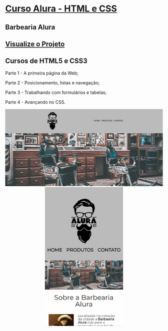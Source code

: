 # [Curso Alura - HTML e CSS](https://cursos.alura.com.br/formacao-html-e-css)
## Barbearia Alura  
## [Visualize o Projeto](https://patyfil.github.io/CursoAluraHTMLeCSS/)

## Cursos de HTML5 e CSS3
<p> Parte 1 - A primeira página da Web;</p>
<p> Parte 2 - Posicionamento, listas e navegação;</p>
<p> Parte 3 - Trabalhando com formulários e tabelas;</p>
<p> Parte 4 - Avançando no CSS.</p>

<p align="center">
  <img src = "https://github.com/patyfil/CursoAluraHTMLeCSS/blob/main/img/Alura%20barbearia%20-%20PC.jpg" width="650" alt="template pc">  
    <br />
  <img src = "https://github.com/patyfil/CursoAluraHTMLeCSS/blob/main/img/Alura%20barbearia%20-%20mobile.png" width="250" alt="template mobile">
</p>
